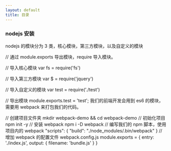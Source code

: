 ```yaml
---
layout: default
title: 目录
---
```





### nodejs 安装

nodejs 的模块分为 3 类，核心模块，第三方模块，以及自定义的模块

// 通过 module.exports 导出模块，require 导入模块。

// 导入核心模块
var fs = require('fs')

// 导入第三方模块
var $ = require('jquery')

// 导入自定义的模块
var test = require('./test')

// 导出模块
module.exports.test = 'test';
我们的前端开发会用到 es6 的模块，需要用 webpack 来打包我们的代码。

// 创建项目文件夹
mkdir webpack-demo && cd webpack-demo
// 初始化项目
npm init -y
// 安装 webpack
npm i -D webpack
// 编写我们的 npm 脚本，使用项目内的 webpack
"scripts": {
  "build": "./node_modules/.bin/webpack"
}
// 增加 webpack 的配置文件 webpack.config.js
module.exports = {
  entry: './index.js',
  output: {
    filename: 'bundle.js'
  }
}
